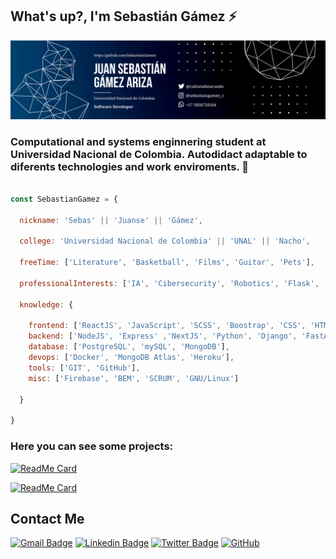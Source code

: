 ## What's up?, I'm Sebastián Gámez ⚡️
![](https://github.com/SebastianGamez/SebastianGamez/blob/main/sebastian-gamez_banner.png)


### Computational and systems enginnering student at Universidad Nacional de Colombia. Autodidact adaptable to diferents technologies and work enviroments. 🚀


```javascript

const SebastianGamez = {
  
  nickname: 'Sebas' || 'Juanse' || 'Gámez',
  
  college: 'Universidad Nacional de Colombia' || 'UNAL' || 'Nacho',
  
  freeTime: ['Literature', 'Basketball', 'Films', 'Guitar', 'Pets'],
  
  professionalInterests: ['IA', 'Cibersecurity', 'Robotics', 'Flask', 'GO'],
  
  knowledge: {
    
    frontend: ['ReactJS', 'JavaScript', 'SCSS', 'Boostrap', 'CSS', 'HTML5'],
    backend: ['NodeJS', 'Express' ,'NextJS', 'Python', 'Django', 'FastAPI', 'Java', 'springBoot'],
    database: ['PostgreSQL', 'mySQL', 'MongoDB'],
    devops: ['Docker', 'MongoDB Atlas', 'Heroku'],
    tools: ['GIT', 'GitHub'],
    misc: ['Firebase', 'BEM', 'SCRUM', 'GNU/Linux']
  
  }

}

```


### Here you can see some projects:

[![ReadMe Card](https://github-readme-stats.vercel.app/api/pin/?username=SebastianGamez&repo=suggest-me--app)](https://github.com/SebastianGamez/suggest-me--app)

[![ReadMe Card](https://github-readme-stats.vercel.app/api/pin/?username=SebastianGamez&repo=weather--app)](https://github.com/SebastianGamez/weather--app)


## Contact Me

[![Gmail Badge](https://img.shields.io/badge/-juan.gamez1001@gmail.com-c14438?style=flat-square&logo=Gmail&logoColor=white&link=mailto:juan.gamez1001@gmail.com)](mailto:juan.gamez1001@gmail.com)
[![Linkedin Badge](https://img.shields.io/badge/-Sebastian-blue?style=flat-square&logo=Linkedin&logoColor=white&link=https://www.linkedin.com/in/sebastian-gamez-ariza-0963b7228/)](https://www.linkedin.com/in/sebastian-gamez-ariza-0963b7228/)
[![Twitter Badge](https://img.shields.io/badge/-@culturaDmacondo-00acee?style=flat&logo=Twitter&logoColor=white)](https://twitter.com/CulturaDmacondo "Follow on Twitter")
[![GitHub](https://img.shields.io/badge/-GitHub-181717?style=flat-square&logo=github&logoColor=white&link=https://github.com/SebastianGamez)](https://github.com/SebastianGamez)
